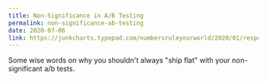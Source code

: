 ```yaml
---
title: Non-Significance in A/B Testing
permalink: non-significance-ab-testing
date: 2020-07-06
link: https://junkcharts.typepad.com/numbersruleyourworld/2020/01/response-to-kohavis-note-on-non-significance-in-ab-testing.html
---
```


Some wise words on why you shouldn't always "ship flat" with your non-significant a/b tests. 